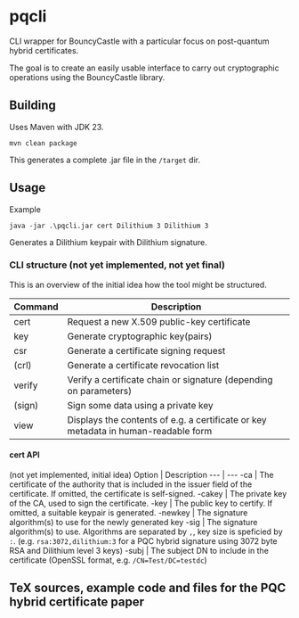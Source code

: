 # pqcli
CLI wrapper for BouncyCastle with a particular focus on post-quantum hybrid certificates.

The goal is to create an easily usable interface to carry out cryptographic operations using the BouncyCastle library.

## Building

Uses Maven with JDK 23.

```shell
mvn clean package
```

This generates a complete .jar file in the `/target` dir.

## Usage

Example

```
java -jar .\pqcli.jar cert Dilithium 3 Dilithium 3
```
Generates a Dilithium keypair with Dilithium signature.

### CLI structure (not yet implemented, not yet final)

This is an overview of the initial idea how the tool might be structured.

Command | Description
--- | ---
cert | Request a new X.509 public-key certificate
key | Generate cryptographic key(pairs)
csr | Generate a certificate signing request
(crl) | Generate a certificate revocation list
verify | Verify a certificate chain or signature (depending on parameters)
(sign) | Sign some data using a private key
view | Displays the contents of e.g. a certificate or key metadata in human-readable form

#### cert API

(not yet implemented, initial idea)
Option | Description
--- | ---
-ca | The certificate of the authority that is included in the issuer field of the certificate. If omitted, the certificate is self-signed.
-cakey | The private key of the CA, used to sign the certificate.
-key | The public key to certify. If omitted, a suitable keypair is generated.
-newkey | The signature algorithm(s) to use for the newly generated key
-sig | The signature algorithm(s) to use. Algorithms are separated by `,`, key size is speficied by `:`. (e.g. `rsa:3072,dilithium:3` for a PQC hybrid signature using 3072 byte RSA and Dilithium level 3 keys) 
-subj | The subject DN to include in the certificate (OpenSSL format, e.g. `/CN=Test/DC=testdc`)

## TeX sources, example code and files for the PQC hybrid certificate paper
